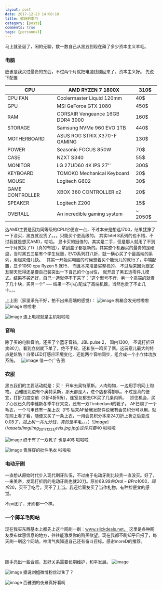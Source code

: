 ```yaml
---
layout: post
date: 2017-12-23 14:08:10 
title: 收获的季节
category: [posts]
comments: true
tags: [personnal]
---
```


马上就圣诞了，闲的无聊，数一数自己从黑五到现在薅了多少资本主义羊毛。
 
### 电脑
应该是我买过最贵的东西，不过两个月就把电脑钱赚回来了，资本主义好。
先说下配置


| CPU             | AMD RYZEN 7 1800X                | 310$    |
|-----------------|----------------------------------|---------|
| CPU FAN         | Coolermaster Liquid 120mm        | 40$     |
| GPU             | MSI GeForce GTX 1080             | 450$    |
| RAM             | CORSAIR Vengeance 16GB DDR4 3000 | 160$    |
| STORAGE         | Samsung NVMe 960 EVO 1TB         | 440$    |
| MOTHERBOARD     | ASUS ROG STRIX X370-F GAMING     | 130$    |
| POWER           | Seasonic FOCUS 850W              | 70$     |
| CASE            | NZXT S340                        | 55$     |
| MONITOR         | LG 27UD60 4K IPS 27''            | 300$    |
| KEYBOARD        | TOMOKO Mechanical Keyboard       | 20$     |
| MOUSE           | Logitech G602                    | 30$     |
| GAME CONTROLLER | XBOX 360 CONTROLLER x2           | 20$     |
| SPEAKER         | Logitech Z200                    | 15$     |
| OVERALL         | An incredible gaming system      | ~ 2050$ |


选AMD主要是因为同等级的CPU它便宜一点，不过本来是想选1700，结果犹豫了一下没买，黑五就没货了。。。只能买个更高级的。 其实Intel 8系列的也不错，不过我就是想买AMD，哈哈。 显卡买的挺值的，其实是二手，但是那人就用了不到一个月就换了Ti（真的有钱），拿到盒子都是新的。其实整个机器买的最贵的是硬盘，当时黑五三星有个学生优惠，EVO系列打八折，就一横心买了个最高端的系列，用起来倍儿快。
 
其实一开始买电脑的时候想着买个能玩儿的就行了，中端配置，显卡1060 cpu Ryzen 5 就行， 而且本来准备买整机的。 不过后来因为跟室友聊天觉得还是要自己装突出一下自己的个(ga)性， 就开启了黑五选零件儿模式。结果不买还好，自己一选就停不下来了：“这个型号不行，另一个高端的就贵了几十块，买另一个” --- 结果一不小心配成了高端机器，当然也贵了不止几十。。。
 

上上图（家里采光不好，拍不出来高端的感觉）：
![image](/assets/img/img_20171223_case.jpg)
机箱会发光啦啦啦
 
![image](/assets/img/img_20171223_computer.jpg)
啦啦啦 

![image](/assets/img/img_20171223_gaming.jpg)
连上电视就是主机啦啦啦 

### 音响
除了买的电脑音响，还买了个蓝牙音箱，JBL pulse 2， 国内1300， 圣诞打折只卖80刀，看到立刻就下单了，绝不手软，还和张一鸣买了俩。这玩意儿最大的特点是炫酷！自带LED灯感应环境变化，还能两个音响同步，组合成一个小立体功放系统。
 
![image](/assets/img/img_20171223_jbl.jpg)
借一个广告图
 
### 衣服
黑五我们的主要活动就是：买！ 开车去奥特莱斯，人肉购物，一边用手机网上购物。 西雅图北边有个奥特莱斯，那天都是人，进个店都得排队。不过是真的便宜，打折力度空前（3折4折5折），连室友都去CK买了几条内裤。
 
抓住机会，买了心仪已久的李维斯冬季牛仔夹克，还有一双Timberland的靴子。 AF扫购了一个毛衣，一个马甲还有一条上衣（PS 后来AF给我发邮件说我有会员积分可以用，就在网上看了看，随便又买了一条上衣，一用会员积分本来24刀折上折之后变成0.08$了，加上税一共九分钱，真的是羊毛。。。）
 
![image](/assets/img/img_20171223_levis.jpg.jpg)
这件只要40$ 啦啦啦 

![image](/assets/img/img_20171223_shoes.jpg)
终于有了一双靴子 也是40$ 啦啦啦

![image](/assets/img/img_20171223_af.jpg)
贵族穿的批件毛衣 啦啦啦

### 电动牙刷
一直想从原始时代步入现代刷牙队伍，不过由于电动牙刷比较贵一直没买。好了，一来美帝，发现打折后的电动牙刷也就20刀。原价69.99$的Oral-B Pro 1000， 现价20$，买不了吃亏，买不了上当。我还给室友买了当作礼物，有种捡便宜的感觉。

不po图了，牙刷都一个样。
 
 
### 一个薅羊毛网站
现在我买东西基本上都先上这个网刷一刷：www.slickdeals.net， 这里是各种网友发布优惠信息的地方，往往能激发你的购买欲望。现在我都不刷知乎日报了，每天刷一刷这个网站，神清气爽知道自己还有奋斗目标。感谢moreD的推荐。

 
<br><br>
随手亮出一些合照，友好关系需要长期维护，和平发展。
![image](/assets/img/img_20171223_wine.jpeg)

![image](/assets/img/img_20171223_night.jpg)
据说刘姐微博粉丝过1k了？

![image](/assets/img/img_20171223_seattle.jpeg)
西雅图的夜景真好看啊


